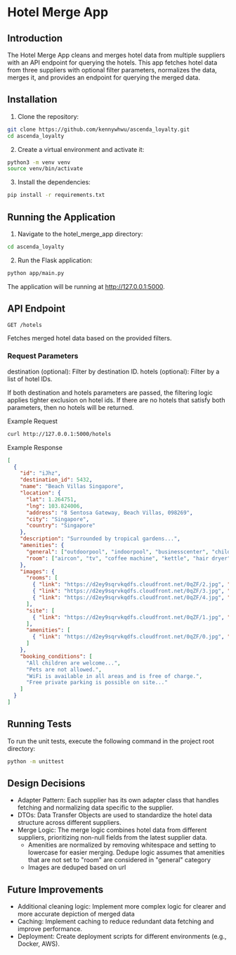 # Hotel Merge App

## Introduction

The Hotel Merge App cleans and merges hotel data from multiple suppliers with an API endpoint for querying the hotels. This app fetches hotel data from three suppliers with optional filter parameters, normalizes the data, merges it, and provides an endpoint for querying the merged data.

## Installation

1. Clone the repository:

  ```bash
  git clone https://github.com/kennywhwu/ascenda_loyalty.git
  cd ascenda_loyalty
  ```

2. Create a virtual environment and activate it:

  ```bash
  python3 -m venv venv
  source venv/bin/activate
  ```

3. Install the dependencies:

  ```bash
  pip install -r requirements.txt
  ```

## Running the Application

1. Navigate to the hotel_merge_app directory:

  ```bash
  cd ascenda_loyalty
  ```

2. Run the Flask application:

  ```bash
  python app/main.py
  ```

The application will be running at http://127.0.0.1:5000.

## API Endpoint

`GET /hotels`

Fetches merged hotel data based on the provided filters.

### Request Parameters

destination (optional): Filter by destination ID.
hotels (optional): Filter by a list of hotel IDs.

If both destination and hotels parameters are passed, the filtering logic applies tighter exclusion on hotel ids.  If there are no hotels that satisfy both parameters, then no hotels will be returned.

Example Request

  ```bash
  curl http://127.0.0.1:5000/hotels
  ```

Example Response

  ```json
  [
    {
      "id": "iJhz",
      "destination_id": 5432,
      "name": "Beach Villas Singapore",
      "location": {
        "lat": 1.264751,
        "lng": 103.824006,
        "address": "8 Sentosa Gateway, Beach Villas, 098269",
        "city": "Singapore",
        "country": "Singapore"
      },
      "description": "Surrounded by tropical gardens...",
      "amenities": {
        "general": ["outdoorpool", "indoorpool", "businesscenter", "childcare", "wifi", "drycleaning", "breakfast"],
        "room": ["aircon", "tv", "coffee machine", "kettle", "hair dryer", "iron", "bathtub"]
      },
      "images": {
        "rooms": [
          { "link": "https://d2ey9sqrvkqdfs.cloudfront.net/0qZF/2.jpg", "description": "Double room" },
          { "link": "https://d2ey9sqrvkqdfs.cloudfront.net/0qZF/3.jpg", "description": "Double room" },
          { "link": "https://d2ey9sqrvkqdfs.cloudfront.net/0qZF/4.jpg", "description": "Bathroom" }
        ],
        "site": [
          { "link": "https://d2ey9sqrvkqdfs.cloudfront.net/0qZF/1.jpg", "description": "Front" }
        ],
        "amenities": [
          { "link": "https://d2ey9sqrvkqdfs.cloudfront.net/0qZF/0.jpg", "description": "RWS" }
        ]
      },
      "booking_conditions": [
        "All children are welcome...",
        "Pets are not allowed.",
        "WiFi is available in all areas and is free of charge.",
        "Free private parking is possible on site..."
      ]
    }
  ]
  ```

## Running Tests

To run the unit tests, execute the following command in the project root directory:

  ```bash
  python -m unittest
  ```

## Design Decisions

- Adapter Pattern: Each supplier has its own adapter class that handles fetching and normalizing data specific to the supplier.
- DTOs: Data Transfer Objects are used to standardize the hotel data structure across different suppliers.
- Merge Logic: The merge logic combines hotel data from different suppliers, prioritizing non-null fields from the latest supplier data. 
  - Amenities are normalized by removing whitespace and setting to lowercase for easier merging. Dedupe logic assumes that amenities that are not set to "room" are considered in "general" category
  - Images are deduped based on url

## Future Improvements

- Additional cleaning logic: Implement more complex logic for clearer and more accurate depiction of merged data
- Caching: Implement caching to reduce redundant data fetching and improve performance.
- Deployment: Create deployment scripts for different environments (e.g., Docker, AWS).
